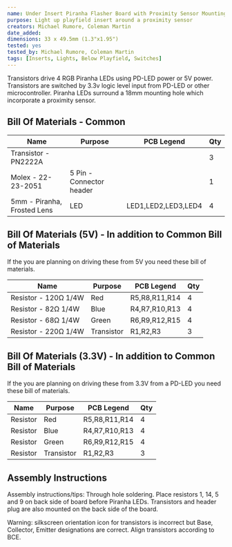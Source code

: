 ```yaml
---
name: Under Insert Piranha Flasher Board with Proximity Sensor Mounting Hole
purpose: Light up playfield insert around a proximity sensor
creators: Michael Rumore, Coleman Martin
date_added:
dimensions: 33 x 49.5mm (1.3"x1.95")
tested: yes
tested_by: Michael Rumore, Coleman Martin
tags: [Inserts, Lights, Below Playfield, Switches]
---
```

Transistors drive 4 RGB Piranha LEDs using PD-LED power or 5V power. Transistors are switched by 3.3v logic level input from PD-LED or other microcontroller. Piranha LEDs surround a 18mm mounting hole which incorporate a proximity sensor.

## Bill Of Materials - Common

| Name                         | Purpose                   | PCB Legend          | Qty             |
|------------------------------|---------------------------|---------------------|-----------------|
| Transistor - PN2222A         |                           |                     | 3               |
| Molex - 22-23-2051           | 5 Pin - Connector header  |                     | 1               |
| 5mm - Piranha, Frosted Lens  | LED                       | LED1,LED2,LED3,LED4 | 4               |


## Bill Of Materials (5V) - In addition to Common Bill of Materials

If the you are planning on driving these from 5V you need these bill of materials.

| Name                         | Purpose                   | PCB Legend          | Qty             |
|------------------------------|---------------------------|---------------------|-----------------|
| Resistor - 120Ω 1/4W         | Red                       | R5,R8,R11,R14       | 4               |
| Resistor - 82Ω 1/4W          | Blue                      | R4,R7,R10,R13       | 4               |
| Resistor - 68Ω 1/4W          | Green                     | R6,R9,R12,R15       | 4               |
| Resistor - 220Ω 1/4W         | Transistor                | R1,R2,R3            | 3               |

## Bill Of Materials (3.3V) - In addition to Common Bill of Materials

If the you are planning on driving these from 3.3V from a PD-LED you need these bill of materials.

| Name                         | Purpose                   | PCB Legend          | Qty             |
|------------------------------|---------------------------|---------------------|-----------------|
| Resistor                     | Red                       | R5,R8,R11,R14       | 4               |
| Resistor                     | Blue                      | R4,R7,R10,R13       | 4               |
| Resistor                     | Green                     | R6,R9,R12,R15       | 4               |
| Resistor                     | Transistor                | R1,R2,R3            | 3               |

## Assembly Instructions

Assembly instructions/tips:
Through hole soldering.
Place resistors 1, 14, 5 and 9 on back side of board before Piranha LEDs.
Transistors and header plug are also mounted on the back side of the board.

Warning: silkscreen orientation icon for transistors is incorrect but Base, Collector, Emitter designations are correct.
Align transistors according to BCE.

